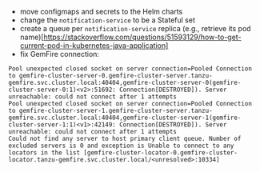- move configmaps and secrets to the Helm charts
- change the `notification-service` to be a Stateful set
- create a queue per `notification-service` replica (e.g., retrieve its pod name)[https://stackoverflow.com/questions/51593129/how-to-get-current-pod-in-kubernetes-java-application]
- fix GemFire connection: 
```
Pool unexpected closed socket on server connection=Pooled Connection to gemfire-cluster-server-0.gemfire-cluster-server.tanzu-gemfire.svc.cluster.local:40404,gemfire-cluster-server-0(gemfire-cluster-server-0:1)<v2>:51692: Connection[DESTROYED]). Server unreachable: could not connect after 1 attempts
Pool unexpected closed socket on server connection=Pooled Connection to gemfire-cluster-server-1.gemfire-cluster-server.tanzu-gemfire.svc.cluster.local:40404,gemfire-cluster-server-1(gemfire-cluster-server-1:1)<v1>:42149: Connection[DESTROYED]). Server unreachable: could not connect after 1 attempts
Could not find any server to host primary client queue. Number of excluded servers is 0 and exception is Unable to connect to any locators in the list [gemfire-cluster-locator-0.gemfire-cluster-locator.tanzu-gemfire.svc.cluster.local/<unresolved>:10334]
```
